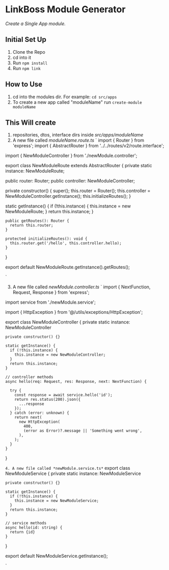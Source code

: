 # LinkBoss Module Generator
*Create a Single App module.*

## Initial Set Up
 1. Clone the Repo
 2. cd into it
 3. Run `npm install`
 3. Run `npm link`

## How to Use
 1. cd into the modules dir. For example: `cd src/apps`
 2. To create a new app called "moduleName" run `create-module moduleName` 

 ## This Will create
 1. repositories, dtos, interface dirs inside *src/apps/moduleName*
 2. A new file called *moduleName.route.ts*
 `
import { Router } from 'express';
import { AbstractRouter } from '../../routes/v2/route.interface';

import { NewModuleController } from './newModule.controller';

export class NewModuleRoute extends AbstractRouter {
  private static instance: NewModuleRoute;
  
  public router: Router;
  public controller: NewModuleController;

  private constructor() {
    super();
    this.router = Router();
    this.controller = NewModuleController.getInstance();
    this.initializeRoutes();
  }

  static getInstance() {
    if (!this.instance) {
      this.instance = new NewModuleRoute;
    }
    return this.instance;
  }

    public getRoutes(): Router {
      return this.router;
    }

    protected initializeRoutes(): void {
      this.router.get('/hello', this.controller.hello);
    }
  }

  export default NewModuleRoute.getInstance().getRoutes();

 `

 3. A new file called *newModule.controller.ts*
 `
import { NextFunction, Request, Response } from 'express';
  
  import service from './newModule.service';
  
  import { HttpException } from '@/utils/exceptions/HttpException';

  export class NewModuleController {
    private static instance: NewModuleController

    private constructor() {}

    static getInstance() {
      if (!this.instance) {
        this.instance = new NewModuleController;
      }
      return this.instance;
    }

    // controller methods
    async hello(req: Request, res: Response, next: NextFunction) {
  
      try {
        const response = await service.hello('id');
        return res.status(200).json({
          ...response
        });
      } catch (error: unknown) {
        return next(
          new HttpException(
            400,
            (error as Error)?.message || 'Something went wrong',
          ),
        );
      }
    }
  }
  
 `
 4. A new file called *newModule.service.ts*
 `
export class NewModuleService {
    private static instance: NewModuleService

    private constructor() {}

    static getInstance() {
      if (!this.instance) {
        this.instance = new NewModuleService;
      }
      return this.instance;
    }

    // service methods
    async hello(id: string) {
      return {id}
    }
  }

  export default NewModuleService.getInstance();

 `
